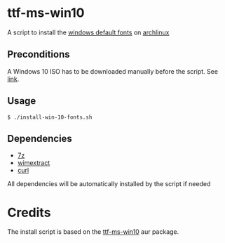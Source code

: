 # ttf-ms-win10
A script to install the [windows default fonts][1] on [archlinux][2]

## Preconditions
A Windows 10 ISO has to be downloaded manually before the script. See [link][3].

## Usage
```
$ ./install-win-10-fonts.sh
```

## Dependencies
* [7z][4]
* [wimextract][5]
* [curl][6]

All dependencies will be automatically installed by the script if needed

# Credits
The install script is based on the [ttf-ms-win10][7] aur package. 


[1]: https://docs.microsoft.com/typography/fonts/windows_10_font_list
[2]: https://archlinux.org
[3]: https://www.microsoft.com/de-de/software-download/windows10ISO
[4]: https://www.archlinux.org/packages/extra/x86_64/p7zip/
[5]: https://www.archlinux.org/packages/community/x86_64/wimlib/
[6]: https://www.archlinux.org/packages/core/x86_64/curl/
[7]: https://aur.archlinux.org/packages/ttf-ms-win10/
